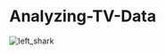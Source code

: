 # Analyzing-TV-Data
![left_shark](https://user-images.githubusercontent.com/90421922/202900998-61705844-0b52-4804-8070-53d20edbfd49.jpg)
